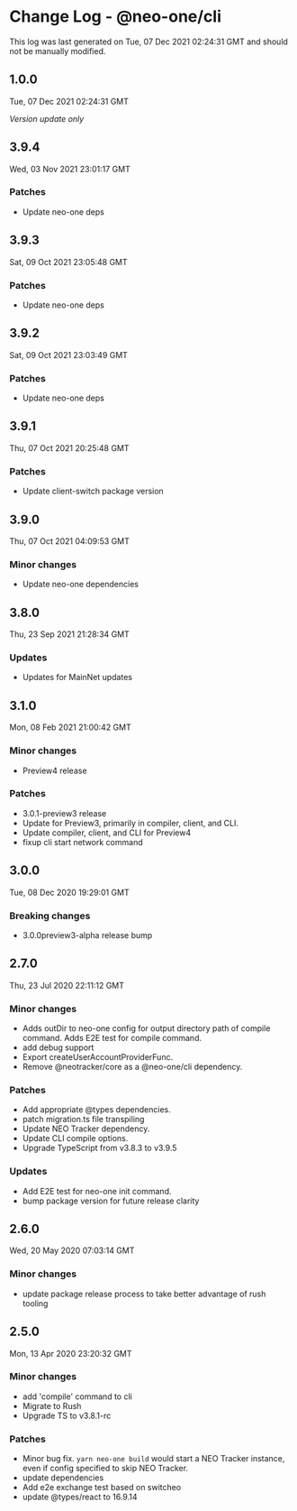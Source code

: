 # Change Log - @neo-one/cli

This log was last generated on Tue, 07 Dec 2021 02:24:31 GMT and should not be manually modified.

## 1.0.0
Tue, 07 Dec 2021 02:24:31 GMT

*Version update only*

## 3.9.4
Wed, 03 Nov 2021 23:01:17 GMT

### Patches

- Update neo-one deps

## 3.9.3
Sat, 09 Oct 2021 23:05:48 GMT

### Patches

- Update neo-one deps

## 3.9.2
Sat, 09 Oct 2021 23:03:49 GMT

### Patches

- Update neo-one deps

## 3.9.1
Thu, 07 Oct 2021 20:25:48 GMT

### Patches

- Update client-switch package version

## 3.9.0
Thu, 07 Oct 2021 04:09:53 GMT

### Minor changes

- Update neo-one dependencies

## 3.8.0
Thu, 23 Sep 2021 21:28:34 GMT

### Updates

- Updates for MainNet updates

## 3.1.0
Mon, 08 Feb 2021 21:00:42 GMT

### Minor changes

- Preview4 release

### Patches

- 3.0.1-preview3 release
- Update for Preview3, primarily in compiler, client, and CLI.
- Update compiler, client, and CLI for Preview4
- fixup cli start network command

## 3.0.0
Tue, 08 Dec 2020 19:29:01 GMT

### Breaking changes

- 3.0.0preview3-alpha release bump

## 2.7.0
Thu, 23 Jul 2020 22:11:12 GMT

### Minor changes

- Adds outDir to neo-one config for output directory path of compile command. Adds E2E test for compile command.
- add debug support
- Export createUserAccountProviderFunc.
- Remove @neotracker/core as a @neo-one/cli dependency.

### Patches

- Add appropriate @types dependencies.
- patch migration.ts file transpiling
- Update NEO Tracker dependency.
- Update CLI compile options.
- Upgrade TypeScript from v3.8.3 to v3.9.5

### Updates

- Add E2E test for neo-one init command.
- bump package version for future release clarity

## 2.6.0
Wed, 20 May 2020 07:03:14 GMT

### Minor changes

- update package release process to take better advantage of rush tooling

## 2.5.0
Mon, 13 Apr 2020 23:20:32 GMT

### Minor changes

- add 'compile' command to cli
- Migrate to Rush
- Upgrade TS to v3.8.1-rc

### Patches

- Minor bug fix. `yarn neo-one build` would start a NEO Tracker instance, even if config specified to skip NEO Tracker.
- update dependencies
- Add e2e exchange test based on switcheo
- update @types/react to 16.9.14

